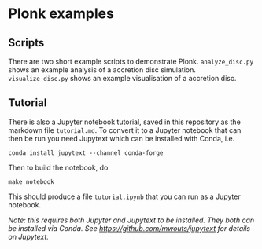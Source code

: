 Plonk examples
==============

Scripts
-------

There are two short example scripts to demonstrate Plonk. `analyze_disc.py` shows an example analysis of a accretion disc simulation. `visualize_disc.py` shows an example visualisation of a accretion disc.

Tutorial
--------

There is also a Jupyter notebook tutorial, saved in this repository as the markdown file `tutorial.md`. To convert it to a Jupyter notebook that can then be run you need Jupytext which can be installed with Conda, i.e.

```
conda install jupytext --channel conda-forge
```

Then to build the notebook, do

```
make notebook
```

This should produce a file `tutorial.ipynb` that you can run as a Jupyter notebook.

*Note: this requires both Jupyter and Jupytext to be installed. They both can be installed via Conda. See https://github.com/mwouts/jupytext for details on Jupytext.*

